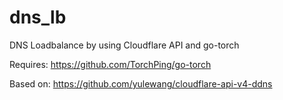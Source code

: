 # dns_lb
DNS Loadbalance by using Cloudflare API and go-torch

Requires: 
https://github.com/TorchPing/go-torch

Based on: 
https://github.com/yulewang/cloudflare-api-v4-ddns
